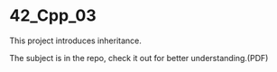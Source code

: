 # 42_Cpp_03
This project introduces inheritance.

The subject is in the repo, check it out for better understanding.(PDF)
